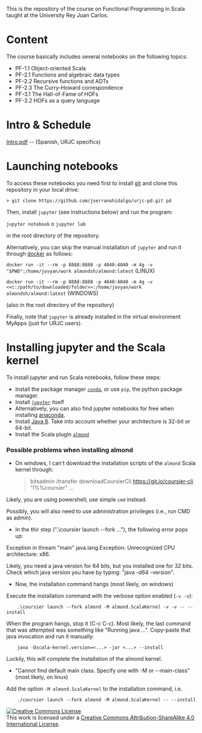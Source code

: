 This is the repository of the course on Functional Programming in
Scala taught at the University Rey Juan Carlos. 

# Content 

The course basically includes several notebooks on the following topics:

* PF-1.1 Object-oriented Scala
* PF-2.1 Functions and algebraic data types
* PF-2.2 Recursive functions and ADTs
* PF-2.3 The Curry-Howard correspondence
* PF-3.1 The Hall-of-Fame of HOFs
* PF-3.2 HOFs as a query language

# Intro & Schedule

[Intro.pdf](Intro.pdf) -- (Spanish, URJC specifics)


# Launching notebooks

To access these notebooks you need first to install [git](https://git-scm.com/) and clone this repository in your local drive: 

`> git clone https://github.com/jserranohidalgo/urjc-pd.git pd`

Then, install `jupyter` (see instructions below) and run the program:

`jupyter notebook` o `jupyter lab`

in the root directory of the repository.

Alternatively, you can skip the manual installation of `jupyter`
and run it through [docker](https://hub.docker.com/editions/community/docker-ce-desktop-windows) as follows:

`docker run -it --rm -p 8888:8888 -p 4040:4040 -m 4g -v "$PWD":/home/jovyan/work almondsh/almond:latest` (LINUX)

`docker run -it --rm -p 8888:8888 -p 4040:4040 -m 4g -v <<c:/path/to/downloaded/folder>>:/home/jovyan/work almondsh/almond:latest` (WINDOWS)

(also in the root directory of the repository)

Finally, note that `jupyter` is already installed in the virtual environment MyApps (just for URJC users).

# Installing jupyter and the Scala kernel

To install jupyter and run Scala notebooks, follow these steps:

* Install the package manager [`conda`](https://docs.conda.io/en/latest/miniconda.html), or use `pip`, the python package manager.
* Install [`jupyter`](https://jupyter.org/install) itself
* Alternatively, you can also find jupyter notebooks for free when installing [anaconda](https://www.anaconda.com/products/individual-d).
* Install [Java 8](https://docs.oracle.com/javase/8/docs/technotes/guides/install/install_overview.html#A1096936). Take into account whether your architecture is 32-bit or 64-bit.
* Install the Scala plugin [`almond`](https://almond.sh/docs/quick-start-install)

### Possible problems when installing almond

* On windows, I can't download the installation scripts of the `almond` Scala kernel through:

	> bitsadmin /transfer downloadCoursierCli https://git.io/coursier-cli "Í%%coursier"
	> ...

Likely, you are using powershell; use simple `cmd` instead. 

Possibly, you will also need to use administration privileges (i.e., run CMD as admin).


* In the thir step (".\coursier launch --fork ..."), the following error pops up:

Exception in thream "main" java.lang.Exception: Unrecognized CPU architecture: x86. 

Likely, you need a java version for 64 bits, but you installed one for 32 bits. Check which java version you have by typing: "java -d64 -version".

* Now, the installation command hangs (most likely, on windows)

Execute the installation command with the verbose option enabled (`-v -v`):

        .\coursier launch --fork almond -M almond.ScalaKernel -v -v -- --install

When the program hangs, stop it (C-c C-c). Most likely, the last command that was attempted was something like "Running java ...". Copy-paste that java invocation and run it manually:

        java -Dscala-kernel.version=<...> -jar <...> --install

Luckily, this will complete the installation of the almond kernel.

* "Cannot find default main class. Specify one with -M or --main-class" (most likely, on linux)

Add the option `-M almond.ScalaKernel`  to the installation command, i.e.

        ./coursier launch --fork almond -M almond.ScalaKernel -- --install


<a rel="license" href="http://creativecommons.org/licenses/by-sa/4.0/"><img alt="Creative Commons License" style="border-width:0" src="https://i.creativecommons.org/l/by-nc-sa/4.0/88x31.png" /></a><br />This work is licensed under a <a rel="license" href="http://creativecommons.org/licenses/by-sa/4.0/">Creative Commons Attribution-ShareAlike 4.0 International License</a>.


